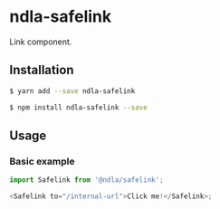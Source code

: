 # ndla-safelink

Link component.

## Installation

```sh
$ yarn add --save ndla-safelink
```

```sh
$ npm install ndla-safelink --save
```

## Usage

### Basic example

```js
import Safelink from '@ndla/safelink';

<Safelink to="/internal-url">Click me!</Safelink>;
```
